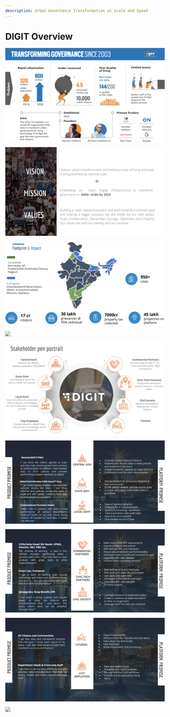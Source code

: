 ```yaml
---
description: Urban Governance Transformation at Scale and Speed
---
```


# DIGIT Overview



![](.gitbook/assets/image%20%2814%29.png)



![](.gitbook/assets/image%20%2815%29.png)

![](.gitbook/assets/image%20%2818%29.png)

![](.gitbook/assets/image%20%2826%29.png)



![](.gitbook/assets/image%20%2822%29.png)

![](.gitbook/assets/image%20%2823%29.png)

![](.gitbook/assets/image%20%2821%29.png)

![](.gitbook/assets/image%20%2829%29.png)

![](.gitbook/assets/image%20%2825%29.png)

